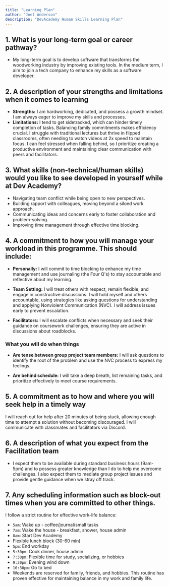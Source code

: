 ```yaml
---
title: "Learning Plan"
author: "Joel Anderson"
description: "DevAcademy Human Skills Learning Plan"
---
```


## 1. What is your long-term goal or career pathway?

- My long-term goal is to develop software that transforms the woodworking industry by improving existing tools. In the medium term, I aim to join a tech company to enhance my skills as a software developer.

## 2. A description of your strengths and limitations when it comes to learning

- **Strengths:** I am hardworking, dedicated, and possess a growth mindset. I am always eager to improve my skills and processes.
- **Limitations:** I tend to get sidetracked, which can hinder timely completion of tasks. Balancing family commitments makes efficiency crucial. I struggle with traditional lectures but thrive in flipped classrooms, often needing to watch videos at 2x speed to maintain focus. I can feel stressed when falling behind, so I prioritize creating a productive environment and maintaining clear communication with peers and facilitators.

## 3. What skills (non-technical/human skills) would you like to see developed in yourself while at Dev Academy?

- Navigating team conflict while being open to new perspectives.
- Building rapport with colleagues, moving beyond a siloed work approach.
- Communicating ideas and concerns early to foster collaboration and problem-solving.
- Improving time management through effective time blocking.

## 4. A commitment to how you will manage your workload in this programme. This should include:

- **Personally:** I will commit to time blocking to enhance my time management and use journaling (the Four Q's) to stay accountable and reflective about my learning.

- **Team Setting:** I will treat others with respect, remain flexible, and engage in constructive discussions. I will hold myself and others accountable, using strategies like asking questions for understanding and applying Nonviolent Communication (NVC). I will address issues early to prevent escalation.

- **Facilitators:** I will escalate conflicts when necessary and seek their guidance on coursework challenges, ensuring they are active in discussions about roadblocks.

### What you will do when things

- **Are tense between group project team members:** I will ask questions to identify the root of the problem and use the NVC process to express my feelings.

- **Are behind schedule:** I will take a deep breath, list remaining tasks, and prioritize effectively to meet course requirements.

## 5. A commitment as to how and where you will seek help in a timely way

I will reach out for help after 20 minutes of being stuck, allowing enough time to attempt a solution without becoming discouraged. I will communicate with classmates and facilitators via Discord.

## 6. A description of what you expect from the Facilitation team

- I expect them to be available during standard business hours (9am-5pm) and to possess greater knowledge than I do to help me overcome challenges. I also expect them to mediate group project issues and provide gentle guidance when we stray off track.

## 7. Any scheduling information such as block-out times when you are committed to other things.

I follow a strict routine for effective work-life balance:
- `5am`: Wake up - coffee/journal/small tasks
- `7am`: Wake the house - breakfast, shower, house admin
- `8am`: Start Dev Academy
- Flexible lunch block (30-60 min)
- `5pm`: End workday
- `5:30pm`: Cook dinner, house admin
- `7:30pm`: Flexible time for study, socializing, or hobbies
- `9:30pm`: Evening wind down
- `10:30pm`: Go to bed
- Weekends are reserved for family, friends, and hobbies. This routine has proven effective for maintaining balance in my work and family life.
